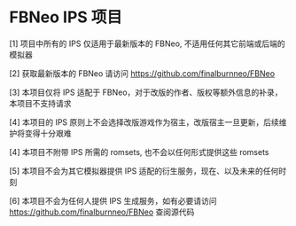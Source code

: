 # FBNeo IPS 项目

[1] 项目中所有的 IPS 仅适用于最新版本的 FBNeo, 不适用任何其它前端或后端的模拟器

[2] 获取最新版本的 FBNeo 请访问 https://github.com/finalburnneo/FBNeo

[3] 本项目仅将 IPS 适配于 FBNeo，对于改版的作者、版权等额外信息的补录，本项目不支持请求

[4] 本项目的 IPS 原则上不会选择改版游戏作为宿主，改版宿主一旦更新，后续维护将变得十分艰难

[4] 本项目不附带 IPS 所需的 romsets, 也不会以任何形式提供这些 romsets

[5] 本项目不会为其它模拟器提供 IPS 适配的衍生服务，现在、以及未来的任何时刻

[6] 本项目不会为任何人提供 IPS 生成服务，如有必要请访问 https://github.com/finalburnneo/FBNeo 查阅源代码